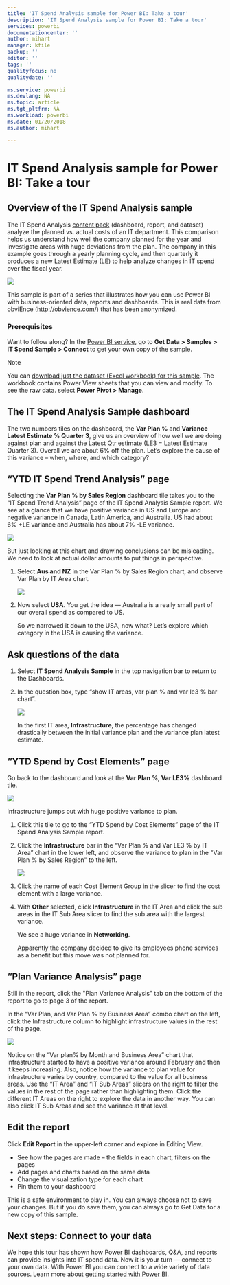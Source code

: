 ```yaml
---
title: 'IT Spend Analysis sample for Power BI: Take a tour'
description: 'IT Spend Analysis sample for Power BI: Take a tour'
services: powerbi
documentationcenter: ''
author: mihart
manager: kfile
backup: ''
editor: ''
tags: ''
qualityfocus: no
qualitydate: ''

ms.service: powerbi
ms.devlang: NA
ms.topic: article
ms.tgt_pltfrm: NA
ms.workload: powerbi
ms.date: 01/20/2018
ms.author: mihart

---
```

# IT Spend Analysis sample for Power BI: Take a tour

## Overview of the IT Spend Analysis sample
The IT Spend Analysis [content pack](service-organizational-content-pack-introduction.md) (dashboard, report, and dataset) analyze the planned vs. actual costs of an IT department. This comparison helps us understand how well the company planned for the year and investigate areas with huge deviations from the plan. The company in this example goes through a yearly planning cycle, and then quarterly it produces a new Latest Estimate (LE) to help analyze changes in IT spend over the fiscal year.

![](media/sample-it-spend/it1.png)

This sample is part of a series that illustrates how you can use Power BI with business-oriented data, reports and dashboards. This is real data from obviEnce (<http://obvience.com/>) that has been anonymized.

### Prerequisites
Want to follow along? In the [Power BI service](https://powerbi.com), go to **Get Data > Samples > IT Spend Sample > Connect** to get your own copy of the sample.

>[!Note]
You can [download just the dataset (Excel workbook) for this sample](http://go.microsoft.com/fwlink/?LinkId=529783). The workbook contains Power View sheets that you can view and modify. To see the raw data. select **Power Pivot > Manage**.


## The IT Spend Analysis Sample dashboard
The two numbers tiles on the dashboard, the **Var Plan %** and **Variance Latest Estimate % Quarter 3**, give us an overview of how well we are doing against plan and against the Latest Qtr estimate (LE3 = Latest Estimate Quarter 3). Overall we are about 6% off the plan. Let’s explore the cause of this variance – when, where, and which category?

## “YTD IT Spend Trend Analysis” page
Selecting the **Var Plan % by Sales Region** dashboard tile takes you to the “IT Spend Trend Analysis” page of the IT Spend Analysis Sample report. We see at a glance that we have positive variance in US and Europe and negative variance in Canada, Latin America, and Australia. US had about 6% +LE variance and Australia has about 7% -LE variance.

![](media/sample-it-spend/it2.png)

But just looking at this chart and drawing conclusions can be misleading. We need to look at actual dollar amounts to put things in perspective.

1. Select **Aus and NZ**﻿ in the Var Plan % by Sales Region chart, and observe Var Plan by IT Area chart.

   ![](media/sample-it-spend/it3.png)
2. Now select **USA**. You get the idea — Australia is a really small part of our overall spend as compared to US.

    So we narrowed it down to the USA, now what? Let’s explore which category in the USA is causing the variance.

## Ask questions of the data
1. Select **IT Spend Analysis Sample** in the top navigation bar to return to the Dashboards.
2. In the question box, type “show IT areas, var plan % and var le3 % bar chart”.

   ![](media/sample-it-spend/it4.png)

   In the first IT area, **Infrastructure**, the percentage has changed drastically between the initial variance plan and the variance plan latest estimate.

## “YTD Spend by Cost Elements” page
Go back to the dashboard and look at the **Var Plan %, Var LE3%** dashboard tile.

![](media/sample-it-spend/it5.png)

Infrastructure jumps out with huge positive variance to plan.

1. Click this tile to go to the “YTD Spend by Cost Elements” page of the IT Spend Analysis Sample report.
2. Click the **Infrastructure** bar in the “Var Plan % and Var LE3 % by IT Area” chart in the lower left, and observe the variance to plan in the "Var Plan % by Sales Region" to the left.

    ![](media/sample-it-spend/it6.png)
3. Click the name of each Cost Element Group in the slicer to find the cost element with a large variance.
4. With **Other** selected, click **Infrastructure** in the IT Area and click the sub areas in the IT Sub Area slicer to find the sub area with the largest variance.  

   We see a huge variance in **Networking**.

   Apparently the company decided to give its employees phone services as a benefit but this move was not planned for.

## “Plan Variance Analysis” page
Still in the report, click the "Plan Variance Analysis" tab on the bottom of the report to go to page 3 of the report.

In the “Var Plan, and Var Plan % by Business Area” combo chart on the left, click the Infrastructure column to highlight infrastructure values in the rest of the page.

![](media/sample-it-spend/it7.png)

Notice on the “Var plan% by Month and Business Area” chart that infrastructure started to have a positive variance around February and then it keeps increasing. Also, notice how the variance to plan value for infrastructure varies by country, compared to the value for all business areas. Use the “IT Area” and “IT Sub Areas” slicers on the right to filter the values in the rest of the page rather than highlighting them. Click the different IT Areas on the right to explore the data in another way. You can also click IT Sub Areas and see the variance at that level.

## Edit the report
Click **Edit Report** in the upper-left corner and explore in Editing View.

* See how the pages are made – the fields in each chart, filters on the pages
* Add pages and charts based on the same data
* Change the visualization type for each chart
* Pin them to your dashboard

This is a safe environment to play in. You can always choose not to save your changes. But if you do save them, you can always go to Get Data for a new copy of this sample.

## Next steps: Connect to your data
We hope this tour has shown how Power BI dashboards, Q&A, and reports can provide insights into IT spend data. Now it is your turn — connect to your own data. With Power BI you can connect to a wide variety of data sources. Learn more about [getting started with Power BI](service-get-started.md).
